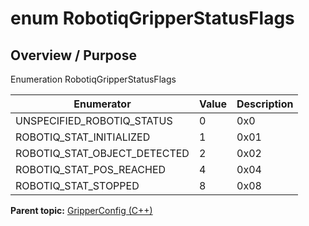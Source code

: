 # enum RobotiqGripperStatusFlags

## Overview / Purpose

Enumeration RobotiqGripperStatusFlags

|Enumerator|Value|Description|
|----------|-----|-----------|
|UNSPECIFIED\_ROBOTIQ\_STATUS|0|0x0|
|ROBOTIQ\_STAT\_INITIALIZED|1|0x01|
|ROBOTIQ\_STAT\_OBJECT\_DETECTED|2|0x02|
|ROBOTIQ\_STAT\_POS\_REACHED|4|0x04|
|ROBOTIQ\_STAT\_STOPPED|8|0x08|

**Parent topic:** [GripperConfig \(C++\)](../../summary_pages/GripperConfig.md)

